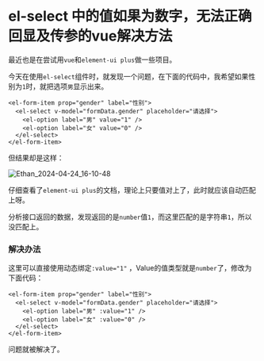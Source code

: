 # el-select 中的值如果为数字，无法正确回显及传参的vue解决方法

最近也是在尝试用`vue`和`element-ui plus`做一些项目。

今天在使用`el-select`组件时，就发现一个问题，在下面的代码中，我希望如果性别为`1`时，就把选项`男`显示出来。

```vue
<el-form-item prop="gender" label="性别">
  <el-select v-model="formData.gender" placeholder="请选择">
    <el-option label="男" value="1" />
    <el-option label="女" value="0" />
  </el-select>
</el-form-item>
```

但结果却是这样：

![Ethan_2024-04-24_16-10-48](https://pic.shejibiji.com/i/2024/04/24/6628bea08b771.jpg)

仔细查看了`element-ui plus`的文档，理论上只要值对上了，此时就应该自动匹配上呀。

分析接口返回的数据，发现返回的是`number`值`1`，而这里匹配的是字符串`1`，所以没匹配上。

### 解决办法

这里可以直接使用动态绑定`:value="1"` ，Value的值类型就是`number`了，修改为下面代码：

```vue
<el-form-item prop="gender" label="性别">
  <el-select v-model="formData.gender" placeholder="请选择">
    <el-option label="男" :value="1" />
    <el-option label="女" :value="0" />
  </el-select>
</el-form-item>
```

问题就被解决了。